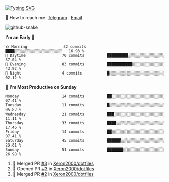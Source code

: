 [![Typing SVG](https://readme-typing-svg.demolab.com?font=Fira+Code&pause=1000&width=435&lines=%F0%9F%91%8B+Hi%2C+I'm+Xeron)](https://git.io/typing-svg)

📮️ How to reach me: [Telegram](https://t.me/Xeron23) | [Email](mailto:cw48565@gmail.com)

<picture>
  <source media="(prefers-color-scheme: dark)" srcset="https://github.com/Xeron2000/Xeron2000/blob/output/github-contribution-grid-snake-dark.svg" />
  <source media="(prefers-color-scheme: light)" srcset="https://github.com/Xeron2000/Xeron2000/blob/output/github-contribution-grid-snake.svg" />
  <img alt="github-snake" src="github-snake.svg" />
</picture>

<!--START_SECTION:waka-->
**I'm an Early 🐤** 

```text
🌞 Morning                32 commits          ████░░░░░░░░░░░░░░░░░░░░░   16.93 % 
🌆 Daytime                70 commits          █████████░░░░░░░░░░░░░░░░   37.04 % 
🌃 Evening                83 commits          ███████████░░░░░░░░░░░░░░   43.92 % 
🌙 Night                  4 commits           █░░░░░░░░░░░░░░░░░░░░░░░░   02.12 % 
```
📅 **I'm Most Productive on Sunday** 

```text
Monday                   14 commits          ██░░░░░░░░░░░░░░░░░░░░░░░   07.41 % 
Tuesday                  11 commits          █░░░░░░░░░░░░░░░░░░░░░░░░   05.82 % 
Wednesday                21 commits          ███░░░░░░░░░░░░░░░░░░░░░░   11.11 % 
Thursday                 33 commits          ████░░░░░░░░░░░░░░░░░░░░░   17.46 % 
Friday                   14 commits          ██░░░░░░░░░░░░░░░░░░░░░░░   07.41 % 
Saturday                 45 commits          ██████░░░░░░░░░░░░░░░░░░░   23.81 % 
Sunday                   51 commits          ███████░░░░░░░░░░░░░░░░░░   26.98 % 
```



<!--END_SECTION:waka-->

<!--START_SECTION:activity-->
1. 🎉 Merged PR [#3](https://github.com/Xeron2000/dotfiles/pull/3) in [Xeron2000/dotfiles](https://github.com/Xeron2000/dotfiles)
2. 💪 Opened PR [#3](https://github.com/Xeron2000/dotfiles/pull/3) in [Xeron2000/dotfiles](https://github.com/Xeron2000/dotfiles)
3. 🎉 Merged PR [#2](https://github.com/Xeron2000/dotfiles/pull/2) in [Xeron2000/dotfiles](https://github.com/Xeron2000/dotfiles)
<!--END_SECTION:activity-->
